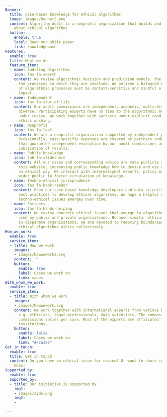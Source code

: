 ```yaml
---
Banner:
  title: Case-based knowledge for ethical algorithms
  image: images/banner2.png
  content: Algorithm Audit is a nonprofit organization that builds and shares knowledge
    about ethical algorithms
  button:
    enable: true
    label: Read our white paper
    link: knowledgebase
Features:
  enable: true
  title: What we do
  feature_item:
  - name: Auditing algorithms
    icon: fas fa-search
    content: We review algorithmic decision and prediction models, the data used and
      the processes in which they are involved. We believe a balanced ethical judgment
      of algorithmic processes must be context-sensitive and mindful of its societal
      impact.
  - name: Independent
    icon: fas fa-star-of-life
    content: Our audit commissions are independent, academic, multi-disciplinary and
      diverse. Participating experts have no ties to the algorithmic methods or organizations
      under review. We work together with partners under explicit conditions to avoid
      ethics washing.
  - name: Nonprofit
    icon: fas fa-leaf
    content: We are a nonprofit organization supported by independent public funding.
      Occasionally, case-specific expenses are covered by partners under conditions
      that guarantee independent evaluation by our audit commissions and transparant
      publication of results.
  - name: Public knowledge
    icon: fab fa-slideshare
    content: All our cases and corresponding advice are made publicly available on
      this website, increasing public knowledge how to devise and use algorithms in
      an ethical way. We interact with international experts, policy makers and the
      wider public to foster circulation of knowledge.
  - name: Techno-ethical jurisprudence
    icon: fas fa-book-reader
    content: From our case-based knowledge developers and data scientists can distill
      best practices to develop ethical algorithms. We hope a helpful resource for
      techno-ethical issues emerges over time.
  - name: Partners
    icon: fas fa-hands-helping
    content: We review concrete ethical issues that emerge in algorithmic methods
      used by public and private organizations. Because similar ethical concerns arise
      in disparate organizations, we are devoted to removing boundaries to approach
      ethical algorithms ethics collectively.
How_we_work:
  enable: true
  service_item:
  - title: How we work
    images:
    - images/howwework2.svg
    content: ''
    button:
      enable: true
      label: Cases we work on
      link: cases
With_whom_we_work:
  enable: true
  service_item:
  - title: With whom we work
    images:
    - images/howwework.svg
    content: We work together with international experts from various backgrounds,
      e.g. ethicists, legal professionals, data scientists. The composition of audit
      commissions varies per case. Most of the experts are affiliated to academic
      institutions.
    button:
      enable: false
      label: Cases we work on
      link: "#/cases"
Get_in_touch:
  enable: true
  title: Get in touch
  content: Do you have an ethical issue for review? Or want to share ideas? Let us
    know!
Supported_by:
  enable: true
  Suported_by:
  - title: Our initiative is supported by
    img1:
    - images/sidn.png
    img2:
    - 

---
```

